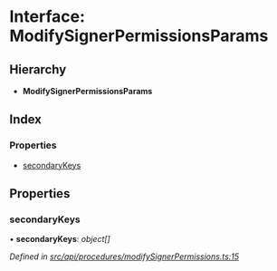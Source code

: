 # Interface: ModifySignerPermissionsParams

## Hierarchy

* **ModifySignerPermissionsParams**

## Index

### Properties

* [secondaryKeys](modifysignerpermissionsparams.md#secondarykeys)

## Properties

###  secondaryKeys

• **secondaryKeys**: *object[]*

*Defined in [src/api/procedures/modifySignerPermissions.ts:15](https://github.com/PolymathNetwork/polymesh-sdk/blob/1221e467/src/api/procedures/modifySignerPermissions.ts#L15)*
